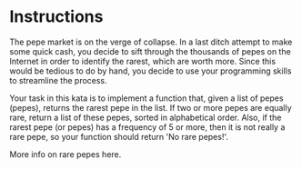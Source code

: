 # Instructions 

The pepe market is on the verge of collapse. In a last ditch attempt to make some quick cash, 
you decide to sift through the thousands of pepes on the Internet in order to identify the rarest, 
which are worth more. Since this would be tedious to do by hand, you decide to use your programming 
skills to streamline the process.

Your task in this kata is to implement a function that, given a list of pepes (pepes), returns 
the rarest pepe in the list. If two or more pepes are equally rare, return a list of these pepes, 
sorted in alphabetical order. Also, if the rarest pepe (or pepes) has a frequency of 5 or more, 
then it is not really a rare pepe, so your function should return 'No rare pepes!'.

More info on rare pepes here.